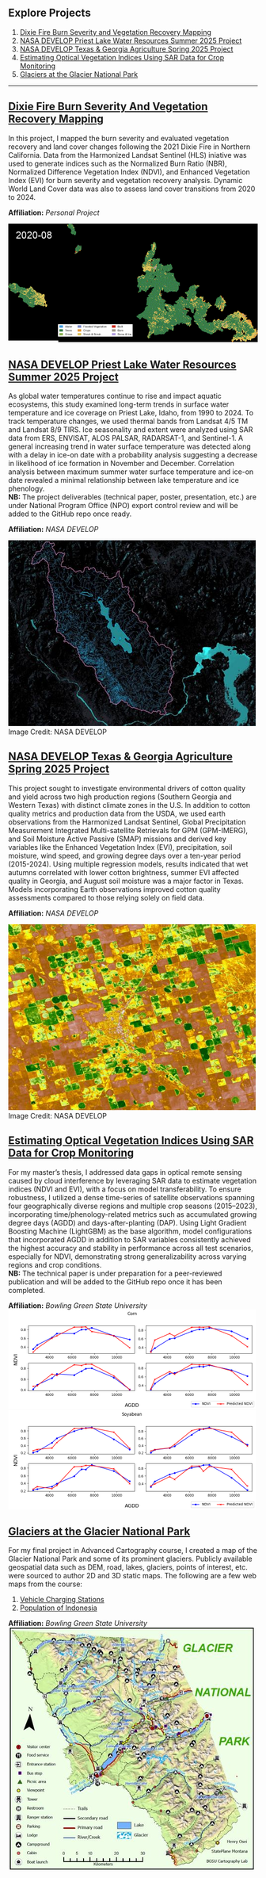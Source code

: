 ## Explore Projects

1. [Dixie Fire Burn Severity and Vegetation Recovery Mapping](#dixie-fire-burn-severity-and-vegetation-recovery-mapping)
2. [NASA DEVELOP Priest Lake Water Resources Summer 2025 Project](#nasa-develop-priest-lake-water-resources-summer-2025-project)
3. [NASA DEVELOP Texas & Georgia Agriculture Spring 2025 Project](#nasa-develop-texas--georgia-agriculture-spring-2025-project)
4. [Estimating Optical Vegetation Indices Using SAR Data for Crop Monitoring](#estimating-optical-vegetation-indices-using-sar-data-for-crop-monitoring)
5. [Glaciers at the Glacier National Park](#glaciers-at-the-glacier-national-park)


---

## [Dixie Fire Burn Severity And Vegetation Recovery Mapping](https://henry-os.github.io/DixieFire_Monitoring/)
In this project, I mapped the burn severity and evaluated vegetation recovery and land cover changes following the 2021 Dixie Fire in Northern California. Data from the Harmonized Landsat Sentinel (HLS) iniative was used to generate indices such as the Normalized Burn Ratio (NBR), Normalized Difference Vegetation Index (NDVI), and Enhanced Vegetation Index (EVI) for burn severity and vegetation recovery analysis. Dynamic World Land Cover data was also to assess land cover transitions from 2020 to 2024. 

**Affiliation:** *Personal Project*

![](images/dw_change_detection.gif)


## [NASA DEVELOP Priest Lake Water Resources Summer 2025 Project](https://github.com/Henry-Os/PriestLake_NASADevelop_Sum25)
As global water temperatures continue to rise and impact aquatic ecosystems, this study examined long-term trends in surface water temperature and ice coverage on Priest Lake, Idaho, from 1990 to 2024. To track temperature changes, we used thermal bands from Landsat 4/5 TM and Landsat 8/9 TIRS. Ice seasonality and extent were analyzed using SAR data from ERS, ENVISAT, ALOS PALSAR, RADARSAT-1, and Sentinel-1. A general increasing trend in water surface temperature was detected along with a delay in ice-on date with a probability analysis suggesting a decrease in likelihood of ice formation in November and December. Correlation analysis between maximum summer water surface temperature and ice-on date revealed a minimal relationship between lake temperature and ice phenology.   
**NB:** The project deliverables (technical paper, poster, presentation, etc.) are under National Program Office (NPO) export control review and will be added to the GitHub repo once ready.  

**Affiliation:** *NASA DEVELOP*  

![](images/develop_sum25.jpg)  
Image Credit: NASA DEVELOP


## [NASA DEVELOP Texas & Georgia Agriculture Spring 2025 Project](https://github.com/Henry-Os/Texas-GeorgiaAg-NASA-Develop-.git)
This project sought to investigate environmental drivers of cotton quality and yield across two high production regions (Southern Georgia and Western Texas) with distinct climate zones in the U.S. In addition to cotton quality metrics and production data from the USDA, we used earth observations from the Harmonized Landsat Sentinel,  Global Precipitation Measurement Integrated Multi-satellite Retrievals for GPM (GPM-IMERG), and Soil Moisture Active Passive (SMAP) missions and derived key variables like the Enhanced Vegetation Index (EVI), precipitation, soil moisture, wind speed, and growing degree days over a ten-year period (2015-2024). Using multiple regression models, results indicated that wet autumns correlated with lower cotton brightness, summer EVI affected quality in Georgia, and August soil moisture was a major factor in Texas. Models incorporating Earth observations improved cotton quality assessments compared to those relying solely on field data.  

**Affiliation:** *NASA DEVELOP*  

![](images/develop_pic.jpg)  
Image Credit: NASA DEVELOP


## [Estimating Optical Vegetation Indices Using SAR Data for Crop Monitoring](https://github.com/Henry-Os/Thesis_project.git)
For my master’s thesis, I addressed data gaps in optical remote sensing caused by cloud interference by leveraging SAR data to estimate vegetation indices (NDVI and EVI), with a focus on model transferability. To ensure robustness, I utilized a dense time-series of satellite observations spanning four geographically diverse regions and multiple crop seasons (2015–2023), incorporating time/phenology-related metrics such as accumulated growing degree days (AGDD) and days-after-planting (DAP). Using Light Gradient Boosting Machine (LightGBM) as the base algorithm, model configurations that incorporated AGDD in addition to SAR variables consistently achieved the highest accuracy and stability in performance across all test scenarios, especially for NDVI, demonstrating strong generalizability across varying regions and crop conditions.  
**NB:** The technical paper is under preparation for a peer-reviewed publication and will be added to the GitHub repo once it has been completed.  

**Affiliation:** *Bowling Green State University*    
![](images/actual_vs_predicted_NDVI_corn.png) ![](images/actual_vs_predicted_NDVI_soya.png)


## [Glaciers at the Glacier National Park](https://github.com/Henry-Os/Maps.git)
For my final project in Advanced Cartography course, I created a map of the Glacier National Park and some of its prominent glaciers. Publicly available geospatial data such as DEM, road, lakes, glaciers, points of interest, etc. were sourced to author 2D and 3D static maps. The following are a few web maps from the course:  
1. [Vehicle Charging Stations](https://bgsu.maps.arcgis.com/apps/dashboards/4474131d29aa4806916b92f895b3dd48)  
2. [Population of Indonesia](https://bgsu.maps.arcgis.com/apps/instant/sidebar/index.html?appid=ccb1806317b6448abae807580e4b0df0)
  
**Affiliation:** *Bowling Green State University*  
![](images/glacier_web.jpg)
